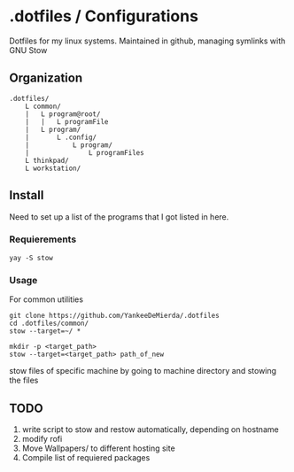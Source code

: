 # .dotfiles / Configurations
Dotfiles for my linux systems.
Maintained in github, managing symlinks with GNU Stow

## Organization
```
.dotfiles/
    L common/
    |   L program@root/
    |   |   L programFile
    |   L program/
    |       L .config/
    |           L program/
    |               L programFiles
    L thinkpad/
    L workstation/
```

## Install

Need to set up a list of the programs that I got listed in here.

### Requierements
```
yay -S stow
```

### Usage
For common utilities
```
git clone https://github.com/YankeeDeMierda/.dotfiles
cd .dotfiles/common/
stow --target=~/ * 
```

```
mkdir -p <target_path>
stow --target=<target_path> path_of_new
```

stow files of specific machine by going to machine directory and stowing the files

## TODO
1. write script to stow and restow automatically, depending on hostname
2. modify rofi
3. Move Wallpapers/ to different hosting site
4. Compile list of requiered packages


